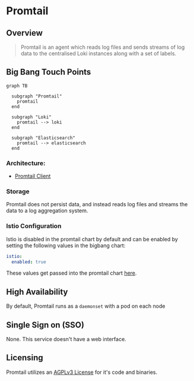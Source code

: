 # Promtail

## Overview

> Promtail is an agent which reads log files and sends streams of log data to the centralised Loki instances along with a set of labels.

## Big Bang Touch Points

```mermaid
graph TB

  subgraph "Promtail"
    promtail
  end      

  subgraph "Loki"
    promtail --> loki
  end

  subgraph "Elasticsearch"
    promtail --> elasticsearch
  end
```

### Architecture: 
- [Promtail Client](https://grafana.com/docs/loki/latest/clients/promtail/)

### Storage

Promtail does not persist data, and instead reads log files and streams the data to a log aggregation system.

### Istio Configuration

Istio is disabled in the promtail chart by default and can be enabled by setting the following values in the bigbang chart:

```yaml
istio:
  enabled: true
```

These values get passed into the promtail chart [here](https://repo1.dso.mil/platform-one/big-bang/apps/sandbox/promtail/-/blob/main/chart/values.yaml#L428). 

## High Availability

By default, Promtail runs as a `daemonset` with a pod on each node

## Single Sign on (SSO)

None. This service doesn't have a web interface.


## Licensing

Promtail utilizes an [AGPLv3 License](https://github.com/grafana/loki/blob/main/LICENSE) for it's code and binaries.
